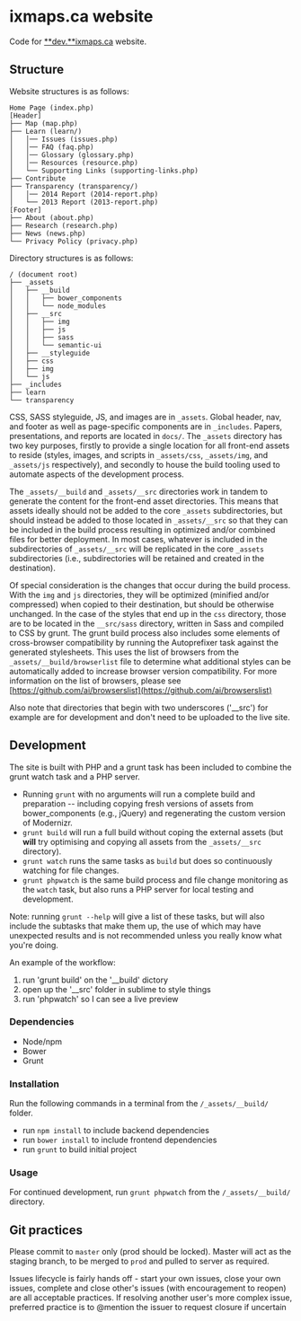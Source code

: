 # ixmaps.ca website

Code for [**dev.**ixmaps.ca](https://dev.ixmaps.ca/) website.

## Structure

Website structures is as follows:

```
Home Page (index.php)
[Header]
├── Map (map.php)
├── Learn (learn/)
│   │── Issues (issues.php)
│   │── FAQ (faq.php)
│   │── Glossary (glossary.php)
│   │── Resources (resource.php)
│   └── Supporting Links (supporting-links.php)
├── Contribute
├── Transparency (transparency/)
│   │── 2014 Report (2014-report.php)
│   └── 2013 Report (2013-report.php)
[Footer]
├── About (about.php)
├── Research (research.php)
├── News (news.php)
└── Privacy Policy (privacy.php)
```

Directory structures is as follows:

```
/ (document root)
├── _assets
│   ├── __build
│   │   ├── bower_components
│   │   └── node_modules
│   ├── __src
│   │   ├── img
│   │   ├── js
│   │   ├── sass
│   │   └── semantic-ui
│   ├── __styleguide
│   ├── css
│   ├── img
│   └── js
├── _includes
├── learn
└── transparency
```

CSS, SASS styleguide, JS, and images are in `_assets`. Global header, nav, and footer as well as page-specific components are in `_includes`. Papers, presentations, and reports are located in `docs/`. The `_assets` directory has two key purposes, firstly to provide a single location for all front-end assets to reside (styles, images, and scripts in `_assets/css`, `_assets/img`, and `_assets/js` respectively), and secondly to house the build tooling used to automate aspects of the development process.

The `_assets/__build` and `_assets/__src` directories work in tandem to generate the content for the front-end asset directories. This means that assets ideally should not be added to the core `_assets` subdirectories, but should instead be added to those located in `_assets/__src` so that they can be included in the build process resulting in optimized and/or combined files for better deployment. In most cases, whatever is included in the subdirectories of `_assets/__src` will be replicated in the core `_assets` subdirectories (i.e., subdirectories will be retained and created in the destination).

Of special consideration is the changes that occur during the build process. With the `img` and `js` directories, they will be optimized (minified and/or compressed) when copied to their destination, but should be otherwise unchanged. In the case of the styles that end up in the `css` directory, those are to be located in the `__src/sass` directory, written in Sass and compiled to CSS by grunt. The grunt build process also includes some elements of cross-browser compatibility by running the Autoprefixer task against the generated stylesheets. This uses the list of browsers from the `_assets/__build/browserlist` file to determine what additional styles can be automatically added to increase browser version compatibility. For more information on the list of browsers, please see [https://github.com/ai/browserslist](https://github.com/ai/browserslist)

Also note that directories that begin with two underscores ('__src') for example are for development and don't need to be uploaded to the live site. 

## Development

The site is built with PHP and a grunt task has been included to combine the grunt watch task and a PHP server.

- Running `grunt` with no arguments will run a complete build and preparation -- including copying fresh versions of assets from bower_components (e.g., jQuery) and regenerating the custom version of Modernizr.
- `grunt build` will run a full build without coping the external assets (but **will** try optimising and copying all assets from the `_assets/__src` directory).
- `grunt watch` runs the same tasks as `build` but does so continuously watching for file changes.
- `grunt phpwatch` is the same build process and file change monitoring as the `watch` task, but also runs a PHP server for local testing and development.

Note: running `grunt --help` will give a list of these tasks, but will also include the subtasks that make them up, the use of which may have unexpected results and is not recommended unless you really know what you're doing.

An example of the workflow:
1. run 'grunt build' on the '__build' dictory
2. open up the '__src' folder in sublime to style things
3. run 'phpwatch' so I can see a live preview

### Dependencies

- Node/npm
- Bower
- Grunt

### Installation

Run the following commands in a terminal from the `/_assets/__build/` folder.
- run `npm install` to include backend dependencies
- run `bower install` to include frontend dependencies
- run `grunt` to build initial project

### Usage

For continued development, run `grunt phpwatch` from the `/_assets/__build/` directory.

## Git practices

Please commit to `master` only (prod should be locked). Master will act as the staging branch, to be merged to `prod` and pulled to server as required.

Issues lifecycle is fairly hands off - start your own issues, close your own issues, complete and close other's issues (with encouragement to reopen) are all acceptable practices. If resolving another user's more complex issue, preferred practice is to @mention the issuer to request closure if uncertain
